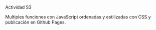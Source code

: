 Actividad S3

Multiples funciones con JavaScript ordenadas y estilizadas con CSS y publicación en Github Pages.
